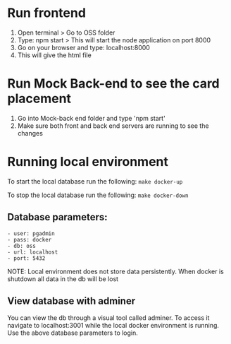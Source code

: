 
# Run frontend

1) Open terminal > Go to OSS folder
2) Type: npm start > This will start the node application on port 8000
3) Go on your browser and type: localhost:8000
4) This will give the html file

# Run Mock Back-end to see the card placement
1) Go into Mock-back end folder and type 'npm start'
2) Make sure both front and back end servers are running to see the changes

# Running local environment

To start the local database run the following:
    `make docker-up`

To stop the local database run the following:
    `make docker-down`

## Database parameters:

    - user: pgadmin
    - pass: docker
    - db: oss
    - url: localhost
    - port: 5432


NOTE: Local environment does not store data persistently. When docker is shutdown all data in the db will be lost

## View database with adminer

You can view the db through a visual tool called adminer. To access it navigate to localhost:3001 while the local docker environment is running. Use the above database parameters to login. 
